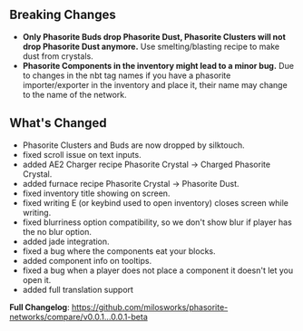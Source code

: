 ## Breaking Changes

* **Only Phasorite Buds drop Phasorite Dust, Phasorite Clusters will not drop Phasorite Dust anymore.** Use
  smelting/blasting recipe to make dust from
  crystals.
* **Phasorite Components in the inventory might lead to a minor bug.** Due to changes in the nbt tag names if you have a
  phasorite importer/exporter in the inventory and place it, their name may change to the name of the network.

## What's Changed

* Phasorite Clusters and Buds are now dropped by silktouch.
* fixed scroll issue on text inputs.
* added AE2 Charger recipe Phasorite Crystal -> Charged Phasorite Crystal.
* added furnace recipe Phasorite Crystal -> Phasorite Dust.
* fixed inventory title showing on screen.
* fixed writing E (or keybind used to open inventory) closes screen while writing.
* fixed blurriness option compatibility, so we don't show blur if player has the no blur option.
* added jade integration.
* fixed a bug where the components eat your blocks.
* added component info on tooltips.
* fixed a bug when a player does not place a component it doesn't let you open it.
* added full translation support

**Full Changelog**: https://github.com/milosworks/phasorite-networks/compare/v0.0.1...0.0.1-beta